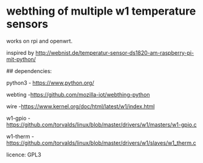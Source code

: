 # webthing of multiple w1 temperature sensors

works on rpi and openwrt.

inspired by http://webnist.de/temperatur-sensor-ds1820-am-raspberry-pi-mit-python/

## dependencies:

python3 - https://www.python.org/

webting -https://github.com/mozilla-iot/webthing-python

wire -https://www.kernel.org/doc/html/latest/w1/index.html

w1-gpio - https://github.com/torvalds/linux/blob/master/drivers/w1/masters/w1-gpio.c

w1-therm - https://github.com/torvalds/linux/blob/master/drivers/w1/slaves/w1_therm.c

licence: GPL3
